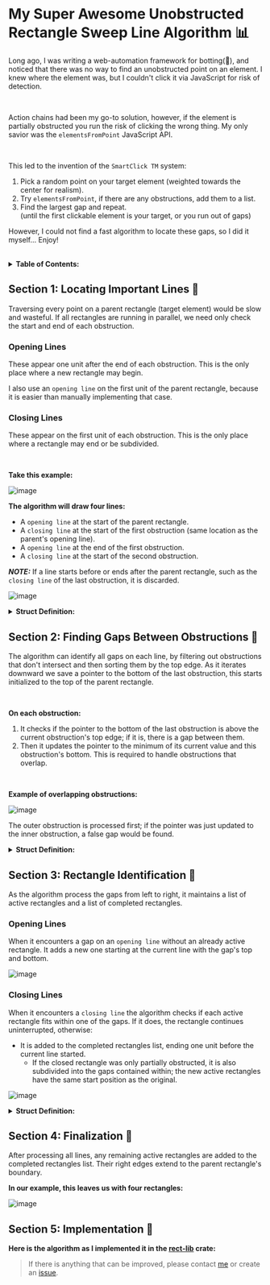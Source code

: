 <head>
  <title>Sweep Line Algorithm | Auxv.org</title>
  <meta name="author" content="Owen Friedman">
  <meta name="description" content="This sweep line algorithm identifies all unique gaps between rectangular obstructions 📊...
">
</head>

# My Super Awesome Unobstructed Rectangle Sweep Line Algorithm 📊

Long ago, I was writing a web-automation framework for botting(🤖), and noticed that there was no way to find an unobstructed point on an element. I knew where the element was, but I couldn't click it via JavaScript for risk of detection.

<br/>

Action chains had been my go-to solution, however, if the element is partially obstructed you run the risk of clicking the wrong thing. My only savior was the `elementsFromPoint` JavaScript API.

<br/>

This led to the invention of the `SmartClick TM` system:

1. Pick a random point on your target element (weighted towards the center for realism).
2. Try `elementsFromPoint`, if there are any obstructions, add them to a list.
3. Find the largest gap and repeat. <br/>
   (until the first clickable element is your target, or you run out of gaps)

However, I could not find a fast algorithm to locate these gaps, so I did it myself... Enjoy!

<br/>
<details>
<summary><b>Table of Contents:</b></summary>

- [My Super Awesome Unobstructed Rectangle Sweep Line Algorithm 📊](#my-supper-awesome-unobstructed-rectangle-sweep-line-algorithm)
- [Section 1: Locating Important Lines 🔭](#section-1-locating-important-lines)
- [Section 2: Finding Gaps Between Obstructions 📏](#section-2-finding-gaps-between-obstructions)
- [Section 3: Rectangle Identification 🧱](#section-3-rectangle-identification)
- [Section 4: Finalization 🏁](#section-4-finalization)
- [Section 5: Implementation 🔩](#section-5-implementation)

</details>


## Section 1: Locating Important Lines 🔭

Traversing every point on a parent rectangle (target element) would be slow and wasteful. If all rectangles are running in parallel, we need only check the start and end of each obstruction.
<br/>

### Opening Lines

These appear one unit after the end of each obstruction. This is the only place where a new rectangle may begin.

I also use an `opening line` on the first unit of the parent rectangle, because it is easier than manually implementing that case.

### Closing Lines

These appear on the first unit of each obstruction. This is the only place where a rectangle may end or be subdivided.

<br/>

**Take this example:**

![image](/algorithms/diagrams/unobstructed_sweep_line-1.svg)

**The algorithm will draw four lines:**

- A `opening line` at the start of the parent rectangle.
- A `closing line` at the start of the first obstruction (same location as the parent's opening line).
- A `opening line` at the end of the first obstruction.
- A `closing line` at the start of the second obstruction.

_**NOTE:**_ If a line starts before or ends after the parent rectangle, such as the `closing line` of the last obstruction, it is discarded.

![image](/algorithms/diagrams/unobstructed_sweep_line-2.svg)


<details>
<summary><b>Struct Definition:</b></summary>

```rs
/// A line we need to check for gaps.
struct Line<T> {
    x: T,
    opens: bool,
}
```

</details>


## Section 2: Finding Gaps Between Obstructions 📏

The algorithm can identify all gaps on each line, by filtering out obstructions that don't intersect and then sorting them by the top edge. As it iterates downward we save a pointer to the bottom of the last obstruction, this starts initialized to the top of the parent rectangle.

<br/>

**On each obstruction:**

1. It checks if the pointer to the bottom of the last obstruction is above the current obstruction's top edge; if it is, there is a gap between them.
2. Then it updates the pointer to the minimum of its current value and this obstruction's bottom. This is required to handle obstructions that overlap.

<br/>

**Example of overlapping obstructions:**

![image](/algorithms/diagrams/unobstructed_sweep_line-3.svg)

The outer obstruction is processed first; if the pointer was just updated to the inner obstruction, a false gap would be found.


<details>
<summary><b>Struct Definition:</b></summary>

```rs
/// A gap between two obstructions.
struct Gap<T> {
    top: T,
    bottom: T,
}
```

</details>


## Section 3: Rectangle Identification 🧱

As the algorithm process the gaps from left to right, it maintains a list of active rectangles and a list of completed rectangles.

### Opening Lines

When it encounters a gap on an `opening line` without an already active rectangle. It adds a new one starting at the current line with the gap's top and bottom.

![image](/algorithms/diagrams/unobstructed_sweep_line-4.svg)

### Closing Lines

When it encounters a `closing line` the algorithm checks if each active rectangle fits within one of the gaps. If it does, the rectangle continues uninterrupted, otherwise:
- It is added to the completed rectangles list, ending one unit before the current line started.
  - If the closed rectangle was only partially obstructed, it is also subdivided into the gaps contained within; the new active rectangles have the same start position as the original.

![image](/algorithms/diagrams/unobstructed_sweep_line-5.svg)

<details>
<summary><b>Struct Definition:</b></summary>

```rs
/// A rectangle that has not been obstructed yet.
#[derive(Clone)]
struct UnfinishedRect<T> {
    left: T, // Start
    top: T,
    bottom: T,
}
```

</details>


## Section 4: Finalization 🏁

After processing all lines, any remaining active rectangles are added to the completed rectangles list. Their right edges extend to the parent rectangle's boundary.

**In our example, this leaves us with four rectangles:**

![image](/algorithms/diagrams/unobstructed_sweep_line-6.svg)

## Section 5: Implementation 🔩

**Here is the algorithm as I implemented it in the [rect-lib](https://github.com/5-pebbles/rect-lib) crate:**

<div id="raw-content"></div>
<script>
  fetch('https://raw.githubusercontent.com/5-pebbles/rect-lib/refs/heads/main/src/unobstructed_sweep_line.rs')
    .then(response => response.text())
    .then(text => {
      const escapedText = text
        .replace(/&/g, '&amp;')
        .replace(/</g, '&lt;')
        .replace(/>/g, '&gt;');
      document.getElementById('raw-content').innerHTML = `<pre><code class="language-rs">${escapedText}</code></pre>`;
      hljs.highlightAll();
    })
    .catch(error => {
      document.getElementById('raw-content').innerHTML = 'Error loading content';
    });
</script>

> If there is anything that can be improved, please contact [me](/about) or create an [issue](https://github.com/5-pebbles/rect-lib/issues).

